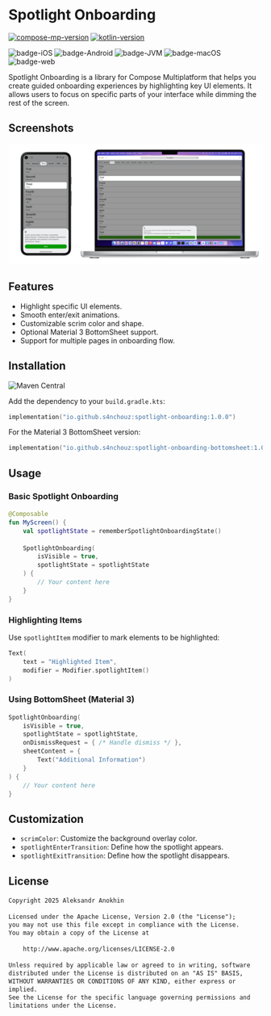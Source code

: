 # Spotlight Onboarding

[![compose-mp-version](https://img.shields.io/badge/compose--multiplatform-1.7.3-blue)](https://github.com/JetBrains/compose-multiplatform)
[![kotlin-version](https://img.shields.io/badge/kotlin-2.1.10-blue)](https://github.com/JetBrains/compose-jb)

![badge-iOS](https://img.shields.io/badge/Platform-iOS-lightgray)
![badge-Android](https://img.shields.io/badge/Platform-Android-brightgreen)
![badge-JVM](https://img.shields.io/badge/Platform-JVM-orange)
![badge-macOS](https://img.shields.io/badge/Platform-macOS-purple)
![badge-web](https://img.shields.io/badge/Platform-Web-blue)

Spotlight Onboarding is a library for Compose Multiplatform that helps you create guided onboarding experiences by highlighting key UI elements. It allows users to focus on specific parts of your interface while dimming the rest of the screen.

## Screenshots

![screenshot](assets/screen.png)

## Features

- Highlight specific UI elements.
- Smooth enter/exit animations.
- Customizable scrim color and shape.
- Optional Material 3 BottomSheet support.
- Support for multiple pages in onboarding flow.

## Installation

![Maven Central](https://img.shields.io/maven-central/v/io.github.s4nchouz/spotlight-onboarding)

Add the dependency to your `build.gradle.kts`:

```kotlin
implementation("io.github.s4nchouz:spotlight-onboarding:1.0.0")
```

For the Material 3 BottomSheet version:

```kotlin
implementation("io.github.s4nchouz:spotlight-onboarding-bottomsheet:1.0.0")
```

## Usage

### Basic Spotlight Onboarding

```kotlin
@Composable
fun MyScreen() {
    val spotlightState = rememberSpotlightOnboardingState()

    SpotlightOnboarding(
        isVisible = true,
        spotlightState = spotlightState
    ) {
        // Your content here
    }
}
```

### Highlighting Items

Use `spotlightItem` modifier to mark elements to be highlighted:

```kotlin
Text(
    text = "Highlighted Item",
    modifier = Modifier.spotlightItem()
)
```

### Using BottomSheet (Material 3)

```kotlin
SpotlightOnboarding(
    isVisible = true,
    spotlightState = spotlightState,
    onDismissRequest = { /* Handle dismiss */ },
    sheetContent = {
        Text("Additional Information")
    }
) {
    // Your content here
}
```

## Customization

- `scrimColor`: Customize the background overlay color.
- `spotlightEnterTransition`: Define how the spotlight appears.
- `spotlightExitTransition`: Define how the spotlight disappears.

## License

```text
Copyright 2025 Aleksandr Anokhin

Licensed under the Apache License, Version 2.0 (the "License");
you may not use this file except in compliance with the License.
You may obtain a copy of the License at

    http://www.apache.org/licenses/LICENSE-2.0

Unless required by applicable law or agreed to in writing, software
distributed under the License is distributed on an "AS IS" BASIS,
WITHOUT WARRANTIES OR CONDITIONS OF ANY KIND, either express or implied.
See the License for the specific language governing permissions and
limitations under the License.
```
